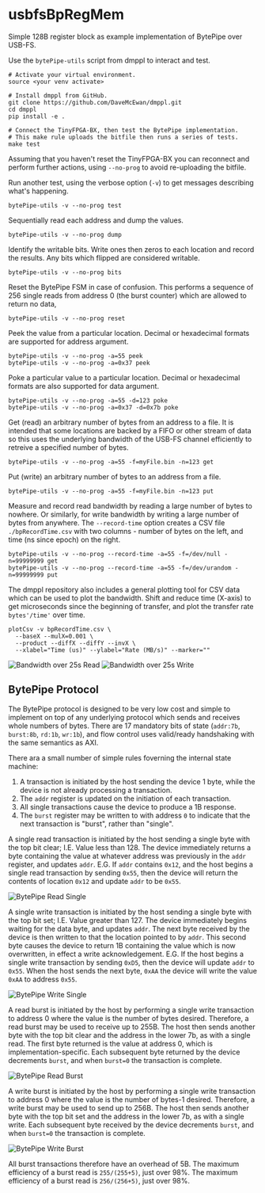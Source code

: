 
usbfsBpRegMem
=============

Simple 128B register block as example implementation of BytePipe over USB-FS.

Use the `bytePipe-utils` script from dmppl to interact and test.

```
# Activate your virtual environment.
source <your venv activate>

# Install dmppl from GitHub.
git clone https://github.com/DaveMcEwan/dmppl.git
cd dmppl
pip install -e .

# Connect the TinyFPGA-BX, then test the BytePipe implementation.
# This make rule uploads the bitfile then runs a series of tests.
make test
```

Assuming that you haven't reset the TinyFPGA-BX you can reconnect and perform
further actions, using `--no-prog` to avoid re-uploading the bitfile.

Run another test, using the verbose option (`-v`) to get messages describing
what's happening.
```
bytePipe-utils -v --no-prog test
```

Sequentially read each address and dump the values.
```
bytePipe-utils -v --no-prog dump
```

Identify the writable bits.
Write ones then zeros to each location and record the results.
Any bits which flipped are considered writable.
```
bytePipe-utils -v --no-prog bits
```

Reset the BytePipe FSM in case of confusion.
This performs a sequence of 256 single reads from address 0 (the burst counter)
which are allowed to return no data,
```
bytePipe-utils -v --no-prog reset
```

Peek the value from a particular location.
Decimal or hexadecimal formats are supported for address argument.
```
bytePipe-utils -v --no-prog -a=55 peek
bytePipe-utils -v --no-prog -a=0x37 peek
```

Poke a particular value to a particular location.
Decimal or hexadecimal formats are also supported for data argument.
```
bytePipe-utils -v --no-prog -a=55 -d=123 poke
bytePipe-utils -v --no-prog -a=0x37 -d=0x7b poke
```

Get (read) an arbitrary number of bytes from an address to a file.
It is intended that some locations are backed by a FIFO or other stream of data
so this uses the underlying bandwidth of the USB-FS channel efficiently to
retreive a specified number of bytes.
```
bytePipe-utils -v --no-prog -a=55 -f=myFile.bin -n=123 get
```

Put (write) an arbitrary number of bytes to an address from a file.
```
bytePipe-utils -v --no-prog -a=55 -f=myFile.bin -n=123 put
```

Measure and record read bandwidth by reading a large number of bytes to nowhere.
Or similarly, for write bandwidth by writing a large number of bytes from
anywhere.
The `--record-time` option creates a CSV file `./bpRecordTime.csv` with two
columns - number of bytes on the left, and time (ns since epoch) on the right.
```
bytePipe-utils -v --no-prog --record-time -a=55 -f=/dev/null -n=99999999 get
bytePipe-utils -v --no-prog --record-time -a=55 -f=/dev/urandom -n=99999999 put
```

[bwRead]: ./img/BytePipe_bandwidth25s_read.png "Bandwidth over 25s Read"
[bwWrite]: ./img/BytePipe_bandwidth25s_write.png "Bandwidth over 25s Write"

The dmppl repository also includes a general plotting tool for CSV data which
can be used to plot the bandwidth.
Shift and reduce time (X-axis) to get microseconds since the beginning of
transfer, and plot the transfer rate `bytes'/time'` over time.
```
plotCsv -v bpRecordTime.csv \
  --baseX --mulX=0.001 \
  --product --diffX --diffY --invX \
  --xlabel="Time (us)" --ylabel="Rate (MB/s)" --marker=""
```
![Bandwidth over 25s Read][bwRead]
![Bandwidth over 25s Write][bwWrite]


BytePipe Protocol
-----------------

[rdSingle]: ./img/BytePipe_rdSingle.wavedrom.svg "BytePipe Read Single"
[wrSingle]: ./img/BytePipe_wrSingle.wavedrom.svg "BytePipe Write Single"
[rdBurst]: ./img/BytePipe_rdBurst.wavedrom.svg "BytePipe Read Burst"
[wrBurst]: ./img/BytePipe_wrBurst.wavedrom.svg "BytePipe Write Burst"

The BytePipe protocol is designed to be very low cost and simple to implement
on top of any underlying protocol which sends and receives whole numbers of
bytes.
There are 17 mandatory bits of state (`addr:7b`, `burst:8b`, `rd:1b`, `wr:1b`),
and flow control uses valid/ready handshaking with the same semantics as AXI.

There ara a small number of simple rules foverning the internal state machine:
1. A transaction is initiated by the host sending the device 1 byte, while the
   device is not already processing a transaction.
2. The `addr` register is updated on the initiation of each transaction.
3. All single transactions cause the device to produce a 1B response.
4. The `burst` register may be written to with address `0` to indicate that the
   next transaction is "burst", rather than "single".

A single read transaction is initiated by the host sending a single byte with
the top bit clear; I.E. Value less than 128.
The device immediately returns a byte containing the value at whatever
address was previously in the `addr` register, and updates `addr`.
E.G. If `addr` contains `0x12`, and the host begins a single read transaction
by sending `0x55`, then the device will return the contents of location
`0x12` and update `addr` to be `0x55`.

![BytePipe Read Single][rdSingle]

A single write transaction is initiated by the host sending a single byte with
the top bit set; I.E. Value greater than 127.
The device immediately begins waiting for the data byte, and updates `addr`.
The next byte received by the device is then written to that the location
pointed to by `addr`.
This second byte causes the device to return 1B containing the value which is
now overwritten, in effect a write acknowledgement.
E.G. If the host begins a single write transaction by sending `0xD5`, then the
device will update `addr` to `0x55`.
When the host sends the next byte, `0xAA` the device will write the value `0xAA`
to address `0x55`.

![BytePipe Write Single][wrSingle]

A read burst is initiated by the host by performing a single write transaction
to address 0 where the value is the number of bytes desired.
Therefore, a read burst may be used to receive up to 255B.
The host then sends another byte with the top bit clear and the address in the
lower 7b, as with a single read.
The first byte returned is the value at address 0, which is
implementation-specific.
Each subsequent byte returned by the device decrements `burst`, and when
`burst=0` the transaction is complete.

![BytePipe Read Burst][rdBurst]

A write burst is initiated by the host by performing a single write transaction
to address 0 where the value is the number of bytes-1 desired.
Therefore, a write burst may be used to send up to 256B.
The host then sends another byte with the top bit set and the address in the
lower 7b, as with a single write.
Each subsequent byte received by the device decrements `burst`, and when
`burst=0` the transaction is complete.

![BytePipe Write Burst][wrBurst]

All burst transactions therefore have an overhead of 5B.
The maximum efficiency of a burst read is `255/(255+5)`, just over 98%.
The maximum efficiency of a burst read is `256/(256+5)`, just over 98%.

